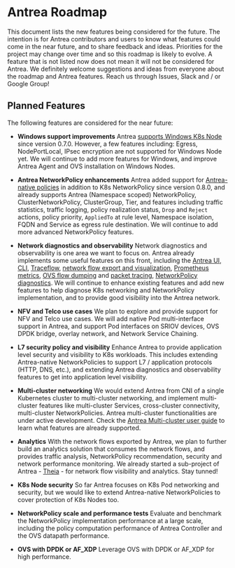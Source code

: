# Antrea Roadmap

This document lists the new features being considered for the future. The
intention is for Antrea contributors and users to know what features could come
in the near future, and to share feedback and ideas. Priorities for the project
may change over time and so this roadmap is likely to evolve. A feature that is
not listed now does not mean it will not be considered for Antrea. We definitely
welcome suggestions and ideas from everyone about the roadmap and Antrea
features. Reach us through Issues, Slack and / or Google Group!

## Planned Features

The following features are considered for the near future:

* **Windows support improvements**
Antrea [supports Windows K8s Node](docs/windows.md) since version 0.7.0.
However, a few features including: Egress, NodePortLocal, IPsec encryption are
not supported for Windows Node yet. We will continue to add more features for
Windows, and improve Antrea Agent and OVS installation on Windows Nodes.

* **Antrea NetworkPolicy enhancements**
Antrea added support for [Antrea-native policies](docs/antrea-network-policy.md)
in addition to K8s NetworkPolicy since version 0.8.0, and already supports
Antrea (Namespace scoped) NetworkPolicy, ClusterNetworkPolicy, ClusterGroup,
Tier, and features including traffic statistics, traffic logging, policy
realization status, `Drop` and `Reject` actions, policy priority, `AppliedTo`
at rule level, Namespace isolation, FQDN and Service as egress rule destination.
We will continue to add more advanced NetworkPolicy features.

* **Network diagnostics and observability**
Network diagnostics and observability is one area we want to focus on. Antrea
already implements some useful features on this front, including the [Antrea
UI](https://github.com/antrea-io/antrea-ui), [CLI](docs/antctl.md),
[Traceflow](docs/traceflow-guide.md), [network flow export and
visualization](docs/network-flow-visibility.md), [Prometheus
metrics](docs/prometheus-integration.md), [OVS flow
dumping](docs/antctl.md#dumping-ovs-flows) and [packet
tracing](docs/antctl.md#ovs-packet-tracing), [NetworkPolicy
diagnostics](docs/antctl.md#networkpolicy-commands). We will continue to enhance
existing features and add new features to help diagnose K8s networking and
NetworkPolicy implementation, and to provide good visibility into the Antrea
network.

* **NFV and Telco use cases**
We plan to explore and provide support for NFV and Telco use cases. We will add
native Pod multi-interface support in Antrea, and support Pod interfaces on
SRIOV devices, OVS DPDK bridge, overlay network, and Network Service Chaining.

* **L7 security policy and visibility**
Enhance Antrea to provide application level security and visibility to K8s
workloads. This includes extending Antrea-native NetworkPolicies to support L7 /
application protocols (HTTP, DNS, etc.), and extending Antrea diagnostics and
observability features to get into application level visibility.

* **Multi-cluster networking**
We would extend Antrea from CNI of a single Kubernetes cluster to multi-cluster
networking, and implement multi-cluster features like multi-cluster Services,
cross-cluster connectivity, multi-cluster NetworkPolicies. Antrea multi-cluster
functionalities are under active development. Check the [Antrea Multi-cluster
user guide](docs/multicluster/user-guide.md) to learn what features are already
supported.

* **Analytics**
With the network flows exported by Antrea, we plan to further build an analytics
solution that consumes the network flows, and provides traffic analysis,
NetworkPolicy recommendation, security and network performance monitoring. We
already started a sub-project of Antrea - [Theia](https://github.com/antrea-io/theia) -
for network flow visibility and analytics. Stay tunned!

* **K8s Node security**
So far Antrea focuses on K8s Pod networking and security, but we would like to
extend Antrea-native NetworkPolicies to cover protection of K8s Nodes too.

* **NetworkPolicy scale and performance tests**
Evaluate and benchmark the NetworkPolicy implementation performance at a large
scale, including the policy computation performance of Antrea Controller and the
OVS datapath performance.

* **OVS with DPDK or AF_XDP**
Leverage OVS with DPDK or AF_XDP for high performance.

